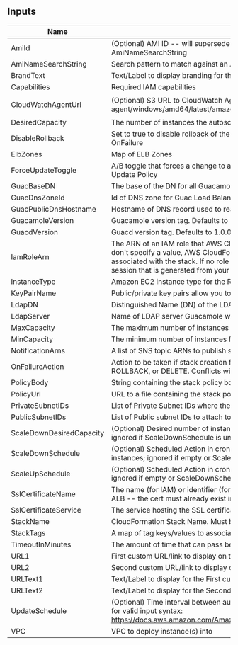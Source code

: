 ## Inputs

| Name | Description | Type | Default | Required |
|------|-------------|:----:|:-----:|:-----:|
| AmiId | (Optional) AMI ID -- will supersede Lambda-based AMI lookup using AmiNameSearchString | string | `""` | no |
| AmiNameSearchString | Search pattern to match against an AMI Name | string | `"amzn-ami-hvm-2018.03.*-x86_64-gp2"` | no |
| BrandText | Text/Label to display branding for the Guac Login page | string | `"Remote Access"` | no |
| Capabilities | Required IAM capabilities | list | `<list>` | no |
| CloudWatchAgentUrl | (Optional) S3 URL to CloudWatch Agent installer. Example: s3://amazoncloudwatch-agent/windows/amd64/latest/amazon-cloudwatch-agent.msi | string | `"s3://amazoncloudwatch-agent/amazon_linux/amd64/latest/amazon-cloudwatch-agent.rpm"` | no |
| DesiredCapacity | The number of instances the autoscale group will spin up initially | string | `"1"` | no |
| DisableRollback | Set to true to disable rollback of the stack if stack creation failed. Conflicts with OnFailure | string | `"false"` | no |
| ElbZones | Map of ELB Zones | map | `<map>` | no |
| ForceUpdateToggle | A/B toggle that forces a change to a LaunchConfig property, triggering the AutoScale Update Policy | string | `"B"` | no |
| GuacBaseDN | The base of the DN for all Guacamole configurations. | string | `"CN=GuacConfigGroups"` | no |
| GuacDnsZoneId | Id of DNS zone for Guac Load Balancer DNS Record | string | n/a | yes |
| GuacPublicDnsHostname | Hostname of DNS record used to reach Guac Elb | string | `"guacamole"` | no |
| GuacamoleVersion | Guacamole version tag. Defaults to 1.0.0 | string | `"1.0.0"` | no |
| GuacdVersion | Guacd version tag. Defaults to 1.0.0 | string | `"1.0.0"` | no |
| IamRoleArn | The ARN of an IAM role that AWS CloudFormation assumes to create the stack. If you don't specify a value, AWS CloudFormation uses the role that was previously associated with the stack. If no role is available, AWS CloudFormation uses a temporary session that is generated from your user credentials | string | `""` | no |
| InstanceType | Amazon EC2 instance type for the Remote Desktop Session Instance | string | `"c5.large"` | no |
| KeyPairName | Public/private key pairs allow you to securely connect to your instance after it launches | string | `""` | no |
| LdapDN | Distinguished Name (DN) of the LDAP directory.  E.g. DC=domain,DC=com | string | n/a | yes |
| LdapServer | Name of LDAP server Guacamole will authenticate against.  E.g. domain.com | string | n/a | yes |
| MaxCapacity | The maximum number of instances for the autoscale group | string | `"1"` | no |
| MinCapacity | The minimum number of instances for the autoscale group | string | `"0"` | no |
| NotificationArns | A list of SNS topic ARNs to publish stack related events | list | `<list>` | no |
| OnFailureAction | Action to be taken if stack creation fails. This must be one of: DO_NOTHING, ROLLBACK, or DELETE. Conflicts with DisableRollback | string | `"ROLLBACK"` | no |
| PolicyBody | String containing the stack policy body. Conflicts with PolicyUrl | string | `""` | no |
| PolicyUrl | URL to a file containing the stack policy. Conflicts with PolicyBody | string | `""` | no |
| PrivateSubnetIDs | List of Private Subnet IDs where the Guacamole instances will run | list | n/a | yes |
| PublicSubnetIDs | List of Public subnet IDs to attach to the Application Load Balancer | list | n/a | yes |
| ScaleDownDesiredCapacity | (Optional) Desired number of instances during the Scale Down Scheduled Action; ignored if ScaleDownSchedule is unset | string | `"1"` | no |
| ScaleDownSchedule | (Optional) Scheduled Action in cron-format (UTC) to scale down the number of instances; ignored if empty or ScaleUpSchedule is unset (E.g. '0 0 * * *') | string | `""` | no |
| ScaleUpSchedule | (Optional) Scheduled Action in cron-format (UTC) to scale up to the Desired Capacity; ignored if empty or ScaleDownSchedule is unset (E.g. '0 10 * * Mon-Fri') | string | `""` | no |
| SslCertificateName | The name (for IAM) or identifier (for ACM) of the SSL certificate to associate with the ALB -- the cert must already exist in the service | string | n/a | yes |
| SslCertificateService | The service hosting the SSL certificate | string | `"ACM"` | no |
| StackName | CloudFormation Stack Name.  Must be less than 10 characters | string | n/a | yes |
| StackTags | A map of tag keys/values to associate with this stack | map | `<map>` | no |
| TimeoutInMinutes | The amount of time that can pass before the stack status becomes CREATE_FAILED | string | `"20"` | no |
| URL1 | First custom URL/link to display on the Guac Login page | string | `"https://accounts.domain.com"` | no |
| URL2 | Second custom URL/link to display on the Guac Login page | string | `"https://redmine.domain.com"` | no |
| URLText1 | Text/Label to display for the First custom URL/link displayed on the Guac Login page | string | `"Account Services"` | no |
| URLText2 | Text/Label to display for the Second custom URL/link displayed on the Guac Login page | string | `"Redmine"` | no |
| UpdateSchedule | (Optional) Time interval between auto stack updates. Refer to the AWS documentation for valid input syntax: https://docs.aws.amazon.com/AmazonCloudWatch/latest/events/ScheduledEvents.html | string | `"cron(0 5 ? * Sun *)"` | no |
| VPC | VPC to deploy instance(s) into | string | n/a | yes |

